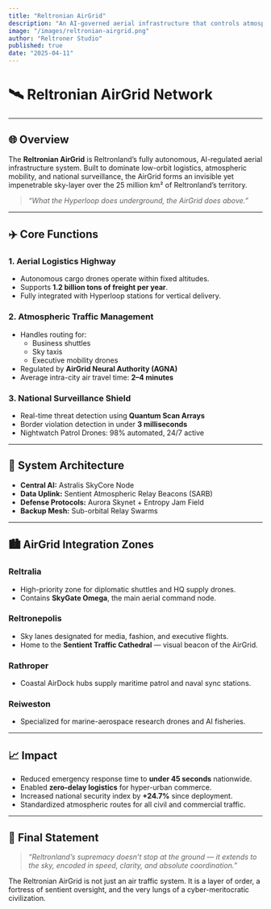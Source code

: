 ```yaml
---
title: "Reltronian AirGrid"
description: "An AI-governed aerial infrastructure that controls atmospheric logistics, air traffic, and national surveillance across all of Reltronland’s skies."
image: "/images/reltronian-airgrid.png"
author: "Reltroner Studio"
published: true
date: "2025-04-11"
---
```


# 🛰️ Reltronian AirGrid Network

---

## 🌐 Overview
The **Reltronian AirGrid** is Reltronland’s fully autonomous, AI-regulated aerial infrastructure system. Built to dominate low-orbit logistics, atmospheric mobility, and national surveillance, the AirGrid forms an invisible yet impenetrable sky-layer over the 25 million km² of Reltronland’s territory.

> _“What the Hyperloop does underground, the AirGrid does above.”_

---

## ✈️ Core Functions

### 1. **Aerial Logistics Highway**
- Autonomous cargo drones operate within fixed altitudes.
- Supports **1.2 billion tons of freight per year**.
- Fully integrated with Hyperloop stations for vertical delivery.

### 2. **Atmospheric Traffic Management**
- Handles routing for:
  - Business shuttles
  - Sky taxis
  - Executive mobility drones
- Regulated by **AirGrid Neural Authority (AGNA)**
- Average intra-city air travel time: **2–4 minutes**

### 3. **National Surveillance Shield**
- Real-time threat detection using **Quantum Scan Arrays**
- Border violation detection in under **3 milliseconds**
- Nightwatch Patrol Drones: 98% automated, 24/7 active

---

## 🧠 System Architecture
- **Central AI:** Astralis SkyCore Node
- **Data Uplink:** Sentient Atmospheric Relay Beacons (SARB)
- **Defense Protocols:** Aurora Skynet + Entropy Jam Field
- **Backup Mesh:** Sub-orbital Relay Swarms

---

## 🏙️ AirGrid Integration Zones

### Reltralia
- High-priority zone for diplomatic shuttles and HQ supply drones.
- Contains **SkyGate Omega**, the main aerial command node.

### Reltronepolis
- Sky lanes designated for media, fashion, and executive flights.
- Home to the **Sentient Traffic Cathedral** — visual beacon of the AirGrid.

### Rathroper
- Coastal AirDock hubs supply maritime patrol and naval sync stations.

### Reiweston
- Specialized for marine-aerospace research drones and AI fisheries.

---

## 📈 Impact
- Reduced emergency response time to **under 45 seconds** nationwide.
- Enabled **zero-delay logistics** for hyper-urban commerce.
- Increased national security index by **+24.7%** since deployment.
- Standardized atmospheric routes for all civil and commercial traffic.

---

## 📌 Final Statement
> _“Reltronland’s supremacy doesn’t stop at the ground — it extends to the sky, encoded in speed, clarity, and absolute coordination.”_

The Reltronian AirGrid is not just an air traffic system. It is a layer of order, a fortress of sentient oversight, and the very lungs of a cyber-meritocratic civilization.
